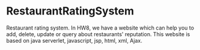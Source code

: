 RestaurantRatingSystem
======================

Restaurant rating system.
In HW8, we have a website which can help you to add, delete, update or query about restaurants' reputation. This website
is based on java serverlet, javascript, jsp, html, xml, Ajax. 
